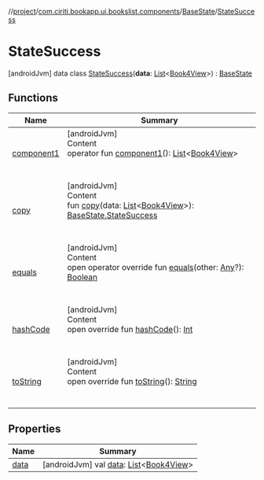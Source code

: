 //[project](../../../index.md)/[com.ciriti.bookapp.ui.bookslist.components](../../index.md)/[BaseState](../index.md)/[StateSuccess](index.md)



# StateSuccess  
 [androidJvm] data class [StateSuccess](index.md)(**data**: [List](https://kotlinlang.org/api/latest/jvm/stdlib/kotlin.collections/-list/index.html)<[Book4View](../../-book4-view/index.md)>) : [BaseState](../index.md)   


## Functions  
  
|  Name|  Summary| 
|---|---|
| [component1](component1.md)| [androidJvm]  <br>Content  <br>operator fun [component1](component1.md)(): [List](https://kotlinlang.org/api/latest/jvm/stdlib/kotlin.collections/-list/index.html)<[Book4View](../../-book4-view/index.md)>  <br><br><br>
| [copy](copy.md)| [androidJvm]  <br>Content  <br>fun [copy](copy.md)(data: [List](https://kotlinlang.org/api/latest/jvm/stdlib/kotlin.collections/-list/index.html)<[Book4View](../../-book4-view/index.md)>): [BaseState.StateSuccess](index.md)  <br><br><br>
| [equals](https://kotlinlang.org/api/latest/jvm/stdlib/kotlin/-any/equals.html)| [androidJvm]  <br>Content  <br>open operator override fun [equals](https://kotlinlang.org/api/latest/jvm/stdlib/kotlin/-any/equals.html)(other: [Any](https://kotlinlang.org/api/latest/jvm/stdlib/kotlin/-any/index.html)?): [Boolean](https://kotlinlang.org/api/latest/jvm/stdlib/kotlin/-boolean/index.html)  <br><br><br>
| [hashCode](https://kotlinlang.org/api/latest/jvm/stdlib/kotlin/-any/hash-code.html)| [androidJvm]  <br>Content  <br>open override fun [hashCode](https://kotlinlang.org/api/latest/jvm/stdlib/kotlin/-any/hash-code.html)(): [Int](https://kotlinlang.org/api/latest/jvm/stdlib/kotlin/-int/index.html)  <br><br><br>
| [toString](https://kotlinlang.org/api/latest/jvm/stdlib/kotlin/-any/to-string.html)| [androidJvm]  <br>Content  <br>open override fun [toString](https://kotlinlang.org/api/latest/jvm/stdlib/kotlin/-any/to-string.html)(): [String](https://kotlinlang.org/api/latest/jvm/stdlib/kotlin/-string/index.html)  <br><br><br>


## Properties  
  
|  Name|  Summary| 
|---|---|
| [data](index.md#com.ciriti.bookapp.ui.bookslist.components/BaseState.StateSuccess/data/#/PointingToDeclaration/)|  [androidJvm] val [data](index.md#com.ciriti.bookapp.ui.bookslist.components/BaseState.StateSuccess/data/#/PointingToDeclaration/): [List](https://kotlinlang.org/api/latest/jvm/stdlib/kotlin.collections/-list/index.html)<[Book4View](../../-book4-view/index.md)>   <br>

